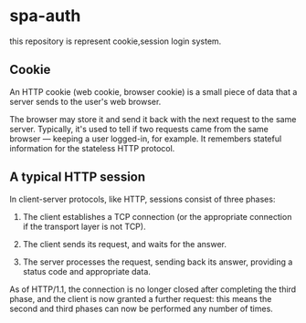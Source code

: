 # spa-auth

this repository is represent cookie,session login system.


## Cookie

An HTTP cookie (web cookie, browser cookie) is a small piece of data that a server sends to the user's web browser. 

The browser may store it and send it back with the next request to the same server. 
Typically, it's used to tell if two requests came from the same browser — keeping a user logged-in, for example. 
It remembers stateful information for the stateless HTTP protocol.

## A typical HTTP session

In client-server protocols, like HTTP, sessions consist of three phases:

1. The client establishes a TCP connection (or the appropriate connection if the transport layer is not TCP).

2. The client sends its request, and waits for the answer.

3. The server processes the request, sending back its answer, providing a status code and appropriate data.

As of HTTP/1.1, the connection is no longer closed after completing the third phase, and the client is now granted a further request: this means the second and third phases can now be performed any number of times.
